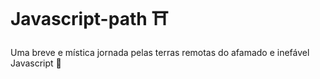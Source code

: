 # Javascript-path ⛩️
Uma breve e mística jornada pelas terras remotas do afamado e inefável Javascript 🐎
